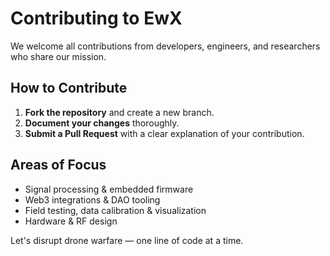 # Contributing to EwX

We welcome all contributions from developers, engineers, and researchers who share our mission.

## How to Contribute

1. **Fork the repository** and create a new branch.
2. **Document your changes** thoroughly.
3. **Submit a Pull Request** with a clear explanation of your contribution.

## Areas of Focus

- Signal processing & embedded firmware
- Web3 integrations & DAO tooling
- Field testing, data calibration & visualization
- Hardware & RF design

Let's disrupt drone warfare — one line of code at a time.